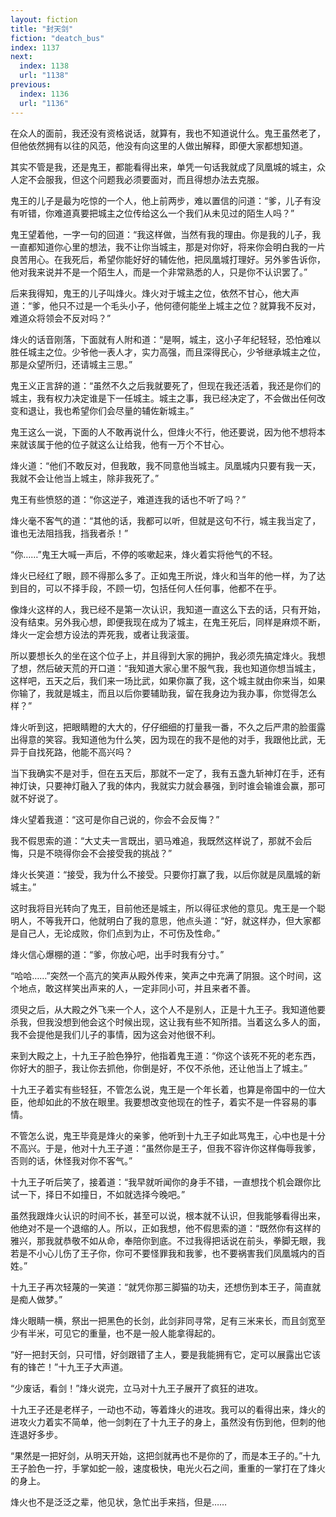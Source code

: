 ```yaml
---
layout: fiction
title: "封天剑"
fiction: "deatch_bus"
index: 1137
next:
  index: 1138
  url: "1138"
previous:
  index: 1136
  url: "1136"
---
```

在众人的面前，我还没有资格说话，就算有，我也不知道说什么。鬼王虽然老了，但他依然拥有以往的风范，他没有向这里的人做出解释，即便大家都想知道。

其实不管是我，还是鬼王，都能看得出来，单凭一句话我就成了凤凰城的城主，众人定不会服我，但这个问题我必须要面对，而且得想办法去克服。

鬼王的儿子是最为吃惊的一个人，他上前两步，难以置信的问道：“爹，儿子有没有听错，你难道真要把城主之位传给这么一个我们从未见过的陌生人吗？”

鬼王望着他，一字一句的回道：“我这样做，当然有我的理由。你是我的儿子，我一直都知道你心里的想法，我不让你当城主，那是对你好，将来你会明白我的一片良苦用心。在我死后，希望你能好好的辅佐他，把凤凰城打理好。另外爹告诉你，他对我来说并不是一个陌生人，而是一个非常熟悉的人，只是你不认识罢了。”

后来我得知，鬼王的儿子叫烽火。烽火对于城主之位，依然不甘心，他大声道：“爹，他只不过是一个毛头小子，他何德何能坐上城主之位？就算我不反对，难道众将领会不反对吗？”

烽火的话音刚落，下面就有人附和道：“是啊，城主，这小子年纪轻轻，恐怕难以胜任城主之位。少爷他一表人才，实力高强，而且深得民心，少爷继承城主之位，那是众望所归，还请城主三思。”

鬼王义正言辞的道：“虽然不久之后我就要死了，但现在我还活着，我还是你们的城主，我有权力决定谁是下一任城主。城主之事，我已经决定了，不会做出任何改变和退让，我也希望你们会尽量的辅佐新城主。”

鬼王这么一说，下面的人不敢再说什么，但烽火不行，他还要说，因为他不想将本来就该属于他的位子就这么让给我，他有一万个不甘心。

烽火道：“他们不敢反对，但我敢，我不同意他当城主。凤凰城内只要有我一天，我就不会让他当上城主，除非我死了。”

鬼王有些愤怒的道：“你这逆子，难道连我的话也不听了吗？”

烽火毫不客气的道：“其他的话，我都可以听，但就是这句不行，城主我当定了，谁也无法阻挡我，挡我者杀！”

“你……”鬼王大喊一声后，不停的咳嗽起来，烽火着实将他气的不轻。

烽火已经红了眼，顾不得那么多了。正如鬼王所说，烽火和当年的他一样，为了达到目的，可以不择手段，不顾一切，包括任何人任何事，他都不在乎。

像烽火这样的人，我已经不是第一次认识，我知道一直这么下去的话，只有开始，没有结束。另外我心想，即便我现在成为了城主，在鬼王死后，同样是麻烦不断，烽火一定会想方设法的弄死我，或者让我滚蛋。

所以要想长久的坐在这个位子上，并且得到大家的拥护，我必须先搞定烽火。我想了想，然后破天荒的开口道：“我知道大家心里不服气我，我也知道你想当城主，这样吧，五天之后，我们来一场比武，如果你赢了我，这个城主就由你来当，如果你输了，我就是城主，而且以后你要辅助我，留在我身边为我办事，你觉得怎么样？”

烽火听到这，把眼睛瞪的大大的，仔仔细细的打量我一番，不久之后严肃的脸蛋露出得意的笑容。我知道他为什么笑，因为现在的我不是他的对手，我跟他比武，无异于自找死路，他能不高兴吗？

当下我确实不是对手，但在五天后，那就不一定了，我有五盏九斩神灯在手，还有神灯诀，只要神灯融入了我的体内，我就实力就会暴强，到时谁会输谁会赢，那可就不好说了。

烽火望着我道：“这可是你自己说的，你会不会反悔？”

我不假思索的道：“大丈夫一言既出，驷马难追，我既然这样说了，那就不会后悔，只是不晓得你会不会接受我的挑战？”

烽火长笑道：“接受，我为什么不接受。只要你打赢了我，以后你就是凤凰城的新城主。”

这时我将目光转向了鬼王，目前他还是城主，所以得征求他的意见。鬼王是一个聪明人，不等我开口，他就明白了我的意思，他点头道：“好，就这样办，但大家都是自己人，无论成败，你们点到为止，不可伤及性命。”

烽火信心爆棚的道：“爹，你放心吧，出手时我有分寸。”

“哈哈……”突然一个高亢的笑声从殿外传来，笑声之中充满了阴狠。这个时间，这个地点，敢这样笑出声来的人，一定非同小可，并且来者不善。

须臾之后，从大殿之外飞来一个人，这个人不是别人，正是十九王子。我知道他要杀我，但我没想到他会这个时候出现，这让我有些不知所措。当着这么多人的面，我不会提他是我们儿子的事情，因为这会对他很不利。

来到大殿之上，十九王子脸色狰狞，他指着鬼王道：“你这个该死不死的老东西，你好大的胆子，我让你去抓他，你倒是好，不仅不杀他，还让他当上了城主。”

十九王子着实有些轻狂，不管怎么说，鬼王是一个年长着，也算是帝国中的一位大臣，他却如此的不放在眼里。我要想改变他现在的性子，着实不是一件容易的事情。

不管怎么说，鬼王毕竟是烽火的亲爹，他听到十九王子如此骂鬼王，心中也是十分不高兴。于是，他对十九王子道：“虽然你是王子，但我不容许你这样侮辱我爹，否则的话，休怪我对你不客气。”

十九王子听后笑了，接着道：“我早就听闻你的身手不错，一直想找个机会跟你比试一下，择日不如撞日，不如就选择今晚吧。”

虽然我跟烽火认识的时间不长，甚至可以说，根本就不认识，但我能够看得出来，他绝对不是一个退缩的人。所以，正如我想，他不假思索的道：“既然你有这样的雅兴，那我就恭敬不如从命，奉陪你到底。不过我得把话说在前头，拳脚无眼，我若是不小心儿伤了王子你，你可不要怪罪我和我爹，也不要祸害我们凤凰城内的百姓。”

十九王子再次轻蔑的一笑道：“就凭你那三脚猫的功夫，还想伤到本王子，简直就是痴人做梦。”

烽火眼睛一横，祭出一把黑色的长剑，此剑非同寻常，足有三米来长，而且剑宽至少有半米，可见它的重量，也不是一般人能拿得起的。

“好一把封天剑，只可惜，好剑跟错了主人，要是我能拥有它，定可以展露出它该有的锋芒！”十九王子大声道。

“少废话，看剑！”烽火说完，立马对十九王子展开了疯狂的进攻。

十九王子还是老样子，一动也不动，等着烽火的进攻。我可以的看得出来，烽火的进攻火力着实不简单，他一剑刺在了十九王子的身上，虽然没有伤到他，但刺的他连退好多步。

“果然是一把好剑，从明天开始，这把剑就再也不是你的了，而是本王子的。”十九王子脸色一拧，手掌如蛇一般，速度极快，电光火石之间，重重的一掌打在了烽火的身上。

烽火也不是泛泛之辈，他见状，急忙出手来挡，但是……